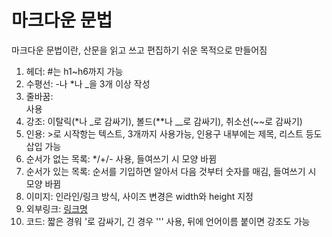 # 마크다운 문법

마크다운 문법이란, 산문을 읽고 쓰고 편집하기 쉬운 목적으로 만들어짐

1. 헤더: #는 h1~h6까지 가능
2. 수평선: -나 \*나 \_을 3개 이상 작성
3. 줄바꿈: <br>사용
4. 강조: 이탈릭(\*나 \_로 감싸기), 볼드(\*\*나 \_\_로 감싸기), 취소선(~~로 감싸기)
5. 인용: >로 시작항는 텍스트, 3개까지 사용가능, 인용구 내부에는 제목, 리스트 등도 삽입 가능
6. 순서가 없는 목록: \*/+/- 사용, 들여쓰기 시 모양 바뀜
7. 순서가 있는 목록: 순서를 기입하면 알아서 다음 것부터 숫자를 매김, 들여쓰기 시 모양 바뀜
8. 이미지: 인라인/링크 방식, 사이즈 변경은 width와 height 지정
9. 외부링크: [링크명](링크)
10. 코드: 짧은 경워 '로 감싸기, 긴 경우 ''' 사용, 뒤에 언어이름 붙이면 강조도 가능
